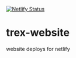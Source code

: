 [![Netlify Status](https://api.netlify.com/api/v1/badges/2e1ba55f-a85a-49b6-a7f5-3cf373bbccf5/deploy-status)](https://www.rnaseqcore.vet.cornell.edu/)

# trex-website
website deploys for netlify


